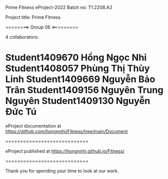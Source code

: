 Prime Fitness
eProject-2022 Batch no: T1.2208.A2

Project title: Prime Fitness

========> Group 06 <=========

4 collaborators:

Student1409670  Hồng Ngọc Nhi
Student1408057  Phùng Thị Thùy Linh
Student1409669  Nguyễn Bảo Trân
Student1409156  Nguyên Trung Nguyên
Student1409130  Nguyễn Đức Tú
============================

eProject documentation at https://github.com/hongnnhi/Fitness/tree/main/Document

============================

eProject published at https://hongnnhi.github.io/Fitness/

============================

Thank you for spending your time to look at our work.
